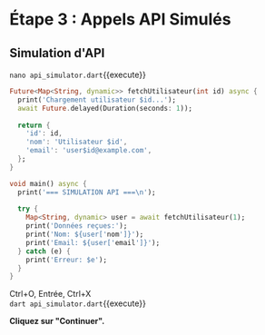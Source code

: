 # Étape 3 : Appels API Simulés

## Simulation d'API

`nano api_simulator.dart`{{execute}}

```dart
Future<Map<String, dynamic>> fetchUtilisateur(int id) async {
  print('Chargement utilisateur $id...');
  await Future.delayed(Duration(seconds: 1));
  
  return {
    'id': id,
    'nom': 'Utilisateur $id',
    'email': 'user$id@example.com',
  };
}

void main() async {
  print('=== SIMULATION API ===\n');
  
  try {
    Map<String, dynamic> user = await fetchUtilisateur(1);
    print('Données reçues:');
    print('Nom: ${user['nom']}');
    print('Email: ${user['email']}');
  } catch (e) {
    print('Erreur: $e');
  }
}
```

Ctrl+O, Entrée, Ctrl+X  
`dart api_simulator.dart`{{execute}}

**Cliquez sur "Continuer".**


